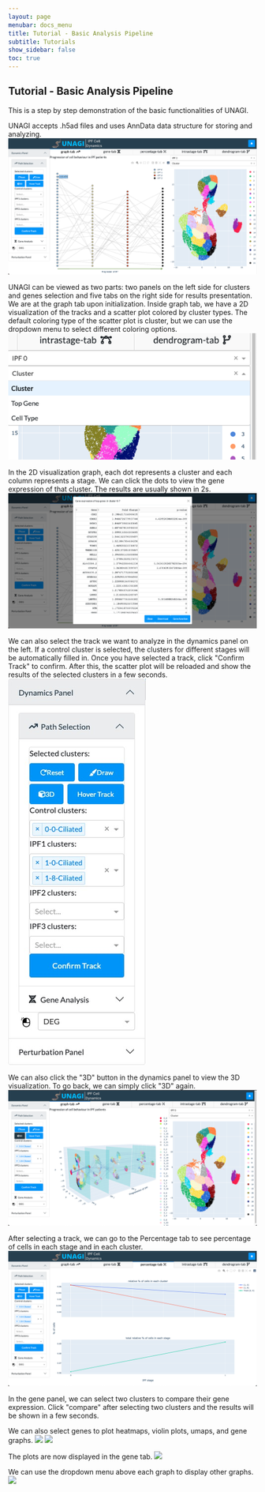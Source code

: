 ```yaml
---
layout: page
menubar: docs_menu
title: Tutorial - Basic Analysis Pipeline
subtitle: Tutorials
show_sidebar: false
toc: true
---
```

Tutorial - Basic Analysis Pipeline
---
This is a step by step demonstration of the basic functionalities of UNAGI.

UNAGI accepts .h5ad files and uses AnnData data structure for storing and analyzing. 
<img src="../images/overview_1.png" class="center"/>


UNAGI can be viewed as two parts: two panels on the left side for clusters and genes selection and five tabs 
on the right side for results presentation. We are at the graph tab upon initialization. Inside graph tab, we have a
2D visualization of the tracks and a scatter plot colored by cluster types. The default coloring type of the scatter
plot is cluster, but we can use the dropdown menu to select different coloring options.
<img src="../images/cluster_2.png" class="center"/>

In the 2D visualization graph, each dot represents a cluster and each column represents a stage. We can click the dots
to view the gene expression of that cluster. The results are usually shown in 2s.
<img src="../images/track_1.png" class="center"/>

We can also select the track we want to analyze in the dynamics panel on the left.
If a control cluster is selected, the clusters for different stages will be automatically filled in. 
Once you have selected a track, click "Confirm Track" to confirm. After this, the scatter plot will be reloaded and
show the results of the selected clusters in a few seconds.
<img src="../images/dyna_2.jpeg" class="center"/>

We can also click the "3D" button in the dynamics panel to view the 3D visualization. To go back, we can simply click 
"3D" again.
<img src="../images/3d_1.png" class="center"/>

After selecting a track, we can go to the Percentage tab to see percentage of cells in each stage and in each cluster. 
<img src="../images/perc_1.png" class="center"/>

In the gene panel, we can select two clusters to compare their gene expression. Click "compare"
after selecting two clusters and the results will be shown in a few seconds.

We can also select genes to plot heatmaps, violin plots, umaps, and gene graphs.
<img src="../images/gene_3.png" class="center"/>
<img src="../images/gene_2.png" class="center"/>

The plots are now displayed in the gene tab.
<img src="../images/genetab_2.png" class="center"/>

We can use the dropdown menu above each graph to display other graphs.
<img src="../images/genetab_1.png" class="center"/>
